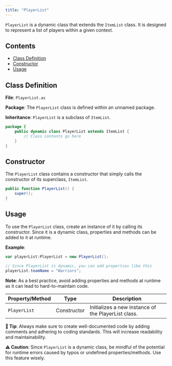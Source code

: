 ```yaml
---
title: "PlayerList"
---
```


`PlayerList` is a dynamic class that extends the `ItemList` class. It is designed to represent a list of players within a given context.

## Contents

- [Class Definition](#class-definition)
- [Constructor](#constructor)
- [Usage](#usage)

## Class Definition

**File**: `PlayerList.as`

**Package**: The `PlayerList` class is defined within an unnamed package.

**Inheritance**: `PlayerList` is a subclass of `ItemList`.

```actionscript
package {
    public dynamic class PlayerList extends ItemList {
        // Class contents go here
    }
}
```

## Constructor

The `PlayerList` class contains a constructor that simply calls the constructor of its superclass, `ItemList`.

```actionscript
public function PlayerList() {
    super();
}
```

## Usage

To use the `PlayerList` class, create an instance of it by calling its constructor. Since it is a dynamic class, properties and methods can be added to it at runtime.

**Example**:

```actionscript
var playerList:PlayerList = new PlayerList();

// Since PlayerList is dynamic, you can add properties like this
playerList.teamName = "Warriors";
```

**Note**: As a best practice, avoid adding properties and methods at runtime as it can lead to hard-to-maintain code.

| **Property/Method** | **Type** | **Description**                 |
|---------------------|----------|---------------------------------|
| `PlayerList`        | Constructor | Initializes a new instance of the PlayerList class. |

**🚀 Tip**: Always make sure to create well-documented code by adding comments and adhering to coding standards. This will increase readability and maintainability.

**⚠️ Caution**: Since `PlayerList` is a dynamic class, be mindful of the potential for runtime errors caused by typos or undefined properties/methods. Use this feature wisely.
